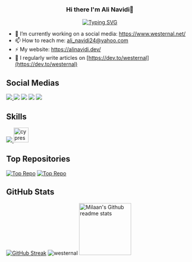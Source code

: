<h3 align="center">
  Hi there I'm Ali Navidi👋
</h3>

<p align=center>
 <a href="https://git.io/typing-svg">
        <img
          src="https://readme-typing-svg.herokuapp.com?font=Montserrat&size=25&pause=1000&color=9d38fc&center=true&vCenter=true&width=435&lines=Front-end+developer;Software+engineering+student;Always+learning+new+things;Working+hard+to+be+better"
          alt="Typing SVG"
        />
   </a>
</p>

- 🔭 I’m currently working on a social media: https://www.westernal.net/
- 📫 How to reach me: ali_navidi24@yahoo.com
- ⚡ My website: https://alinavidi.dev/ 
- 📝 I regularly write articles on [https://dev.to/westernal](https://dev.to/westernal)

## Social Medias
<p align="left">
<a href="https://dev.to/westernal" target="blank">
    <img src="https://skillicons.dev/icons?i=devto" />
  </a>
<a href="https://twitter.com/westernal" target="blank"><img src="https://skillicons.dev/icons?i=twitter" /></a>
<a href="https://linkedin.com/in/ali-navidi" target="blank"><img src="https://skillicons.dev/icons?i=linkedin" /></a>
<a href="https://stackoverflow.com/users/15353979" target="blank"><img src="https://skillicons.dev/icons?i=stackoverflow" /></a>
<a href="https://instagram.com/aliinavidi" target="blank"><img src="https://skillicons.dev/icons?i=instagram" /></a>
</p>

##  Skills
  <a href="https://skillicons.dev">
    <img src="https://skillicons.dev/icons?i=html,css,js,react,nextjs,ts,bootstrap,git,remix,svelte,nodejs,express,mongodb,postgres,c,java,py,tailwind" />
  </a>
   <img src="https://raw.githubusercontent.com/simple-icons/simple-icons/6e46ec1fc23b60c8fd0d2f2ff46db82e16dbd75f/icons/cypress.svg" alt="cypress" width="40" height="40"/>

## Top Repositories
[![Top Repo](https://github-readme-stats-git-masterrstaa-rickstaa.vercel.app/api/pin/?username=westernal&repo=social-media-frontend&theme=midnight-purple)](https://github.com/westernal/social-media-frontend)
[![Top Repo](https://github-readme-stats-git-masterrstaa-rickstaa.vercel.app/api/pin/?username=westernal&repo=social-media-backend&theme=midnight-purple)](https://github.com/westernal/social-media-backend)


##  GitHub Stats
[![GitHub Streak](https://github-readme-streak-stats.herokuapp.com/?user=westernal&theme=midnight-purple)](https://git.io/streak-stats)
<img  src="https://github-readme-stats-git-masterrstaa-rickstaa.vercel.app/api/top-langs?username=westernal&show_icons=true&locale=en&layout=compact&theme=midnight-purple" alt="westernal" />
 <img height="140em" src="https://github-readme-stats.vercel.app/api?username=westernal&theme=midnight-purple&show_icons=true" alt="Milaan's Github readme stats">







